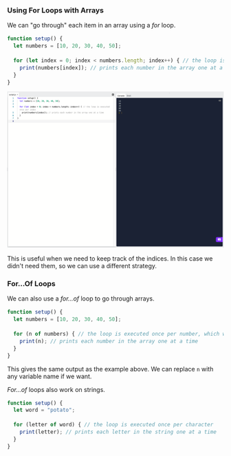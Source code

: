 ### Using For Loops with Arrays

We can "go through" each item in an array using a *for* loop.

```js
function setup() {
  let numbers = [10, 20, 30, 40, 50]; 

  for (let index = 0; index < numbers.length; index++) { // the loop is executed once per index
    print(numbers[index]); // prints each number in the array one at a time
  }
}
```
![](../../Images/For_Loop1.png)

This is useful when we need to keep track of the indices. In this case we didn't need them, so we can use a different strategy.

### For...Of Loops

We can also use a *for...of* loop to go through arrays.

```js
function setup() {
  let numbers = [10, 20, 30, 40, 50]; 

  for (n of numbers) { // the loop is executed once per number, which we named n
    print(n); // prints each number in the array one at a time
  }
}
```
This gives the same output as the example above. We can replace `n` with any variable name if we want.

*For...of* loops also work on strings.

```js
function setup() {
  let word = "potato";

  for (letter of word) { // the loop is executed once per character 
    print(letter); // prints each letter in the string one at a time
  }
}
```
```

